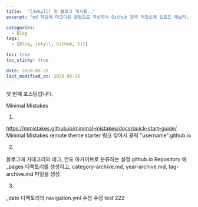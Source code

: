 ```yaml
---
title:  "[Jekyll] 첫 블로그 게시물.."
excerpt: "md 파일에 마크다운 문법으로 작성하여 Github 원격 저장소에 업로드 해보자. 에디터는 Visual Studio code 사용! 로컬 서버에서 확인도 해보자. "

categories:
  - Blog
tags:
  - [Blog, jekyll, Github, Git]

toc: true
toc_sticky: true

date: 2020-05-25
last_modified_at: 2020-05-25
---
```


첫 번째 포스팅입니다.

Minimal Mistakes 

1.
https://mmistakes.github.io/minimal-mistakes/docs/quick-start-guide/
Minimal Mistakes remote theme starter 링크 찾아서 클릭
"username".github.io

2.
블로그에 카테고리와 테그, 연도 아카이브로 분류하는 설정
github.io Repository 에 _pages 디렉토리를 생성하고, category-archive.md, year-archive.md, tag-archive.md 파일을 생성

3.
_date 디렉토리의 navigation.yml 수정
수정 test 222